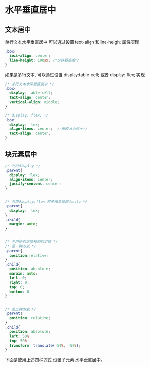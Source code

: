 # 水平垂直居中

## 文本居中

  单行文本水平垂直居中 可以通过设置 text-align 和line-height 属性实现
```css
.box{
  text-align: center;
  line-height: 100px; /*父容器高度*/
}
```

  如果是多行文本, 可以通过设置 display:table-cell; 或者 display: flex; 实现
```css
/* 多行文本水平垂直居中 */
.box{
  display: table-cell;
  text-align: center;
  vertical-align: middle;
}

/* display: flex; */
.box{
  display: flex;
  align-items: center;  /*垂直方向居中*/
  text-align: center;
}
```
## 块元素居中

```css
/* 利用display */
.parent{
  display: flex;
  align-items: center;
  justify-content: center;
}


/* 利用display:flex 和子元素设置为auto */
.parent{
  display: flex;
}
.child{
  margin: auto;
}


/* 利用绝对定位和相对定位 */
/* 第一种方式 */
.parent{
  position:relative;
}
.child{
  position: absolute;
  margin: auto;
  left: 0;
  right: 0;
  top: 0;
  bottom: 0;
}


/* 第二种方式 */
.parent{
  position: relative;
}
.child{
  position: absolute;
  left: 50%;
  top: 50%;
  transform: translate(-50%, -50%);
}
```

  下面是使用上述四种方式 设置子元素 水平垂直居中。
<ClientOnly>
  <Css-Center/>
</ClientOnly>

